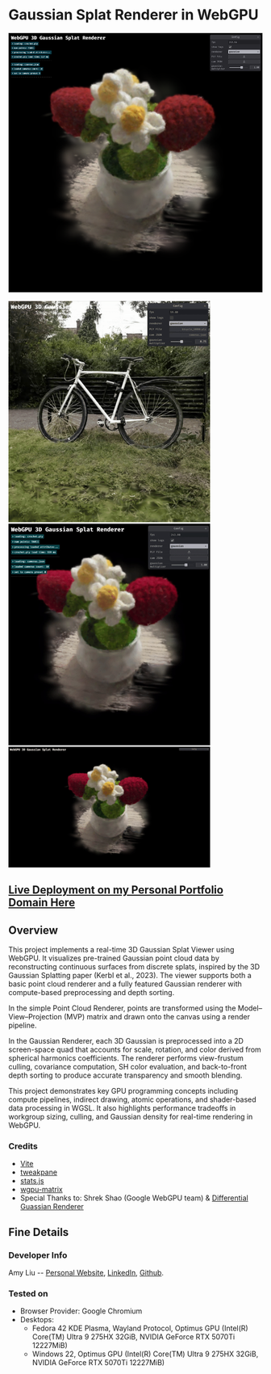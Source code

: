 # Gaussian Splat Renderer in WebGPU

<img src="images/readme/thumbnail.png" alt="thumbnail" width="600">

![preview](images/readme/bicycle_preview.gif)
<img src="images/readme/preview.gif" alt="crochet preview" width="400" />
<img src="images/readme/zoom.gif" alt="crochet zoom" width="400" />

## [Live Deployment on my Personal Portfolio Domain Here](https://gaussian-splat-renderer.webgpu.amyliu.dev/)

## Overview
This project implements a real-time 3D Gaussian Splat Viewer using WebGPU. It visualizes pre-trained Gaussian point cloud data by reconstructing continuous surfaces from discrete splats, inspired by the 3D Gaussian Splatting paper (Kerbl et al., 2023). The viewer supports both a basic point cloud renderer and a fully featured Gaussian renderer with compute-based preprocessing and depth sorting.

In the simple Point Cloud Renderer, points are transformed using the Model–View–Projection (MVP) matrix and drawn onto the canvas using a render pipeline. 

In the Gaussian Renderer, each 3D Gaussian is preprocessed into a 2D screen-space quad that accounts for scale, rotation, and color derived from spherical harmonics coefficients. The renderer performs view-frustum culling, covariance computation, SH color evaluation, and back-to-front depth sorting to produce accurate transparency and smooth blending.

This project demonstrates key GPU programming concepts including compute pipelines, indirect drawing, atomic operations, and shader-based data processing in WGSL. It also highlights performance tradeoffs in workgroup sizing, culling, and Gaussian density for real-time rendering in WebGPU.

### Credits

- [Vite](https://vitejs.dev/)
- [tweakpane](https://tweakpane.github.io/docs//v3/monitor-bindings/)
- [stats.js](https://github.com/mrdoob/stats.js)
- [wgpu-matrix](https://github.com/greggman/wgpu-matrix)
- Special Thanks to: Shrek Shao (Google WebGPU team) & [Differential Guassian Renderer](https://github.com/graphdeco-inria/diff-gaussian-rasterization)

## Fine Details
### Developer Info
Amy Liu -- [Personal Website](https://amyliu.dev), [LinkedIn](https://linkedin.com/in/miyalana), [Github](https://github.com/mialana).

### Tested on
- Browser Provider: Google Chromium
- Desktops:
  -  Fedora 42 KDE Plasma, Wayland Protocol, Optimus GPU (Intel(R) Core(TM) Ultra 9 275HX 32GiB, NVIDIA GeForce RTX 5070Ti 12227MiB)
  -  Windows 22, Optimus GPU (Intel(R) Core(TM) Ultra 9 275HX 32GiB, NVIDIA GeForce RTX 5070Ti 12227MiB)